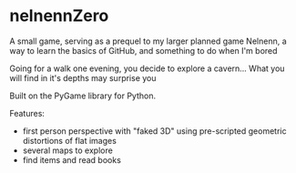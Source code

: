 # nelnennZero
A small game, serving as a prequel to my larger planned game Nelnenn, a way to learn the basics of GitHub, and something to do when I'm bored

Going for a walk one evening, you decide to explore a cavern...
What you will find in it's depths may surprise you

Built on the PyGame library for Python.

Features:
- first person perspective with "faked 3D" using pre-scripted geometric distortions of flat images
- several maps to explore
- find items and read books
